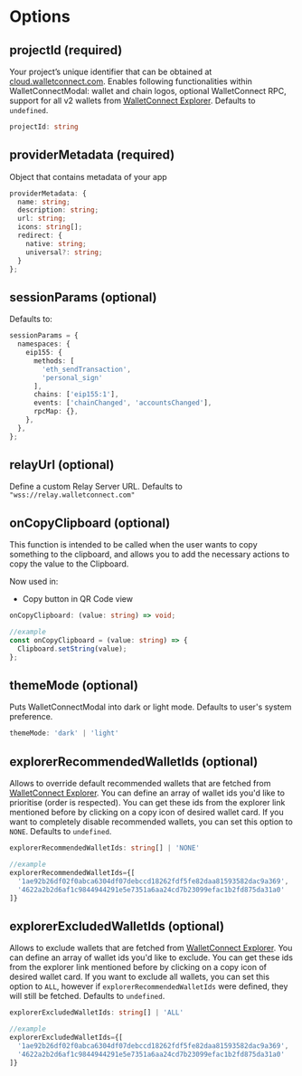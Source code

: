 # Options

## projectId (required)

Your project’s unique identifier that can be obtained at [cloud.walletconnect.com](https://cloud.walletconnect.com). Enables following functionalities within WalletConnectModal: wallet and chain logos, optional WalletConnect RPC, support for all v2 wallets from [WalletConnect Explorer](https://walletconnect.com/explorer?type=wallet&version=2). Defaults to `undefined`.

```ts
projectId: string
```

## providerMetadata (required)

Object that contains metadata of your app

```ts
providerMetadata: {
  name: string;
  description: string;
  url: string;
  icons: string[];
  redirect: {
    native: string;
    universal?: string;
  }
};
```

## sessionParams (optional)

Defaults to:
```ts
sessionParams = {
  namespaces: {
    eip155: {
      methods: [
        'eth_sendTransaction',
        'personal_sign'
      ],
      chains: ['eip155:1'],
      events: ['chainChanged', 'accountsChanged'],
      rpcMap: {},
    },
  },
};
```

## relayUrl (optional)

Define a custom Relay Server URL. Defaults to `"wss://relay.walletconnect.com"`

## onCopyClipboard (optional)

This function is intended to be called when the user wants to copy something to the clipboard, and allows you to add the necessary actions to copy the value to the Clipboard.

Now used in:
* Copy button in QR Code view

```ts
onCopyClipboard: (value: string) => void;

//example
const onCopyClipboard = (value: string) => {
  Clipboard.setString(value);
};
```

## themeMode (optional)

Puts WalletConnectModal into dark or light mode. Defaults to user's system preference.

```ts
themeMode: 'dark' | 'light'
```

## explorerRecommendedWalletIds (optional)

Allows to override default recommended wallets that are fetched from [WalletConnect Explorer](https://walletconnect.com/explorer?type=wallet). You can define an array of wallet ids you'd like to prioritise (order is respected). You can get these ids from the explorer link mentioned before by clicking on a copy icon of desired wallet card. If you want to completely disable recommended wallets, you can set this option to `NONE`. Defaults to `undefined`.

```ts
explorerRecommendedWalletIds: string[] | 'NONE'

//example
explorerRecommendedWalletIds={[
  '1ae92b26df02f0abca6304df07debccd18262fdf5fe82daa81593582dac9a369',
  '4622a2b2d6af1c9844944291e5e7351a6aa24cd7b23099efac1b2fd875da31a0'
]}
```

## explorerExcludedWalletIds (optional)

Allows to exclude wallets that are fetched from [WalletConnect Explorer](https://walletconnect.com/explorer?type=wallet). You can define an array of wallet ids you'd like to exclude. You can get these ids from the explorer link mentioned before by clicking on a copy icon of desired wallet card. If you want to exclude all wallets, you can set this option to `ALL`, however if `explorerRecommendedWalletIds` were defined, they will still be fetched. Defaults to `undefined`.

```ts
explorerExcludedWalletIds: string[] | 'ALL'

//example
explorerExcludedWalletIds={[
  '1ae92b26df02f0abca6304df07debccd18262fdf5fe82daa81593582dac9a369',
  '4622a2b2d6af1c9844944291e5e7351a6aa24cd7b23099efac1b2fd875da31a0'
]}
```
